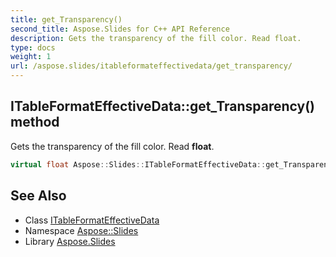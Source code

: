 ```yaml
---
title: get_Transparency()
second_title: Aspose.Slides for C++ API Reference
description: Gets the transparency of the fill color. Read float.
type: docs
weight: 1
url: /aspose.slides/itableformateffectivedata/get_transparency/
---
```

## ITableFormatEffectiveData::get_Transparency() method


Gets the transparency of the fill color. Read **float**.

```cpp
virtual float Aspose::Slides::ITableFormatEffectiveData::get_Transparency()=0
```

## See Also

* Class [ITableFormatEffectiveData](../)
* Namespace [Aspose::Slides](../../)
* Library [Aspose.Slides](../../../)